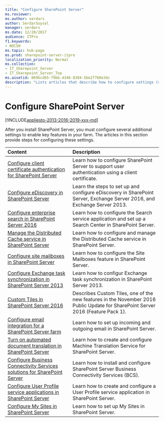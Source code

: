 ```yaml
---
title: "Configure SharePoint Server"
ms.reviewer: 
ms.author: serdars
author: SerdarSoysal
manager: serdars
ms.date: 12/20/2017
audience: ITPro
f1.keywords:
- NOCSH
ms.topic: hub-page
ms.prod: sharepoint-server-itpro
localization_priority: Normal
ms.collection:
- IT_Sharepoint_Server
- IT_Sharepoint_Server_Top
ms.assetid: 069bcdb5-f9bb-4346-8304-5be2f768e3dc
description: "Lists articles that describe how to configure settings (such as services, authentication, and specific features) after you install SharePoint Server."
---
```


# Configure SharePoint Server

[!INCLUDE[appliesto-2013-2016-2019-xxx-md](../includes/appliesto-2013-2016-2019-xxx-md.md)] 
  
After you install SharePoint Server, you must configure several additional settings to enable key features in your farm. The articles in this section provide steps for configuring these settings.
  
  
|**Content**|**Description**|
|:-----|:-----|
|[Configure client certificate authentication for SharePoint Server](configure-client-certificate-authentication.md) <br/> |Learn how to configure SharePoint Server to support user authentication using a client certificate.  <br/> |
|[Configure eDiscovery in SharePoint Server](../governance/configure-ediscovery-0.md) <br/> |Learn the steps to set up and configure eDiscovery in SharePoint Server, Exchange Server 2016, and Exchange Server 2013.  <br/> |
|[Configure enterprise search in SharePoint Server 2016](../search/configure-search.md) <br/> |Learn how to configure the Search service application and set up a Search Center in SharePoint Server.  <br/> |
|[Manage the Distributed Cache service in SharePoint Server](../administration/manage-the-distributed-cache-service.md) <br/> |Learn how to configure and manage the Distributed Cache service in SharePoint Server.  <br/> |
|[Configure site mailboxes in SharePoint Server](../administration/configure-site-mailboxes-in-sharepoint.md) <br/> |Learn how to configure the Site Mailboxes feature in SharePoint Server.  <br/> |
|[Configure Exchange task synchronization in SharePoint Server 2013](../administration/configure-exchange-task-synchronization.md) <br/> |Learn how to configur Exchange task synchronization in SharePoint Server 2013.  <br/> |
|[Custom Tiles in SharePoint Server 2016](../administration/custom-tiles-in-sharepoint-server-2016.md) <br/> |Describes Custom Tiles, one of the new features in the November 2016 Public Update for SharePoint Server 2016 (Feature Pack 1).  <br/> |
|[Configure email integration for a SharePoint Server farm](../administration/configure-email-integration.md) <br/> |Learn how to set up incoming and outgoing email in SharePoint Server.  <br/> |
|[Turn on automated document translation in SharePoint Server](../administration/turn-on-automated-document-translation.md) <br/> |Learn how to create and configure Machine Translation Service for SharePoint Server.  <br/> |
|[Configure Business Connectivity Services solutions for SharePoint Server](../administration/configure-business-connectivity-services-solutions.md) <br/> |Learn how to install and configure SharePoint Server Business Connectivity Services (BCS).  <br/> |
|[Configure User Profile service applications in SharePoint Server](../install/create-a-user-profile-service-application.md) <br/> |Learn how to create and configure a User Profile service application in SharePoint Server.  <br/> |
|[Configure My Sites in SharePoint Server](../install/configure-my-sites.md) <br/> |Learn how to set up My Sites in SharePoint Server.  <br/> |

   

